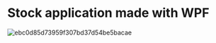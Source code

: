 # Stock application made with WPF
![ebc0d85d73959f307bd37d54be5bacae](https://user-images.githubusercontent.com/9862021/113748449-cd9bbb80-9708-11eb-8836-3f29a132db83.png)

